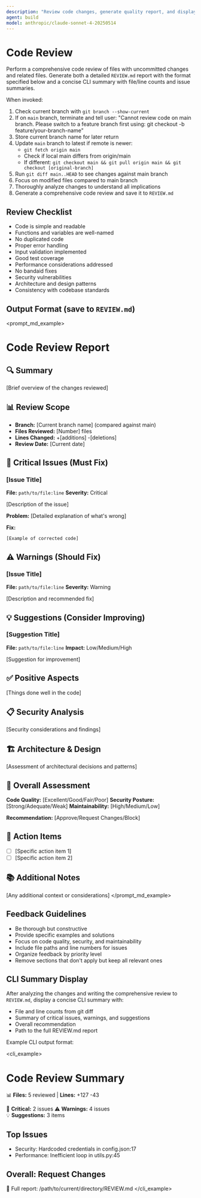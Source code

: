 ```yaml
---
description: "Review code changes, generate quality report, and display CLI summary"
agent: build
model: anthropic/claude-sonnet-4-20250514
---
```


# Code Review

Perform a comprehensive code review of files with uncommitted changes and related files. Generate both a detailed `REVIEW.md` report with the format specified below and a concise CLI summary with file/line counts and issue summaries.

When invoked:
1. Check current branch with `git branch --show-current`
2. If on `main` branch, terminate and tell user: "Cannot review code on main branch. Please switch to a feature branch first using: git checkout -b feature/your-branch-name"
3. Store current branch name for later return
4. Update `main` branch to latest if remote is newer:
   - `git fetch origin main`
   - Check if local main differs from origin/main
   - If different: `git checkout main && git pull origin main && git checkout [original-branch]`
5. Run `git diff main..HEAD` to see changes against main branch
6. Focus on modified files compared to main branch
7. Thoroughly analyze changes to understand all implications
8. Generate a comprehensive code review and save it to `REVIEW.md`

## Review Checklist

- Code is simple and readable
- Functions and variables are well-named
- No duplicated code
- Proper error handling
- Input validation implemented
- Good test coverage
- Performance considerations addressed
- No bandaid fixes
- Security vulnerabilities
- Architecture and design patterns
- Consistency with codebase standards

## Output Format (save to `REVIEW.md`)

<prompt_md_example>
# Code Review Report

## 🔍 Summary

[Brief overview of the changes reviewed]

## 📊 Review Scope

- **Branch:** [Current branch name] (compared against main)
- **Files Reviewed:** [Number] files
- **Lines Changed:** +[additions] -[deletions] 
- **Review Date:** [Current date]

## 🚨 Critical Issues (Must Fix)

### [Issue Title]
**File:** `path/to/file:line`
**Severity:** Critical

[Description of the issue]

**Problem:**
[Detailed explanation of what's wrong]

**Fix:**
```language
[Example of corrected code]
```

## ⚠️ Warnings (Should Fix)

### [Issue Title]
**File:** `path/to/file:line`
**Severity:** Warning

[Description and recommended fix]

## 💡 Suggestions (Consider Improving)

### [Suggestion Title]
**File:** `path/to/file:line`
**Impact:** Low/Medium/High

[Suggestion for improvement]

## ✅ Positive Aspects

[Things done well in the code]

## 📋 Security Analysis

[Security considerations and findings]

## 🏗️ Architecture & Design

[Assessment of architectural decisions and patterns]

## 🎯 Overall Assessment

**Code Quality:** [Excellent/Good/Fair/Poor]
**Security Posture:** [Strong/Adequate/Weak]
**Maintainability:** [High/Medium/Low]

**Recommendation:** [Approve/Request Changes/Block]

## 📝 Action Items

- [ ] [Specific action item 1]
- [ ] [Specific action item 2]

## 📚 Additional Notes

[Any additional context or considerations]
</prompt_md_example>

## Feedback Guidelines

- Be thorough but constructive
- Provide specific examples and solutions
- Focus on code quality, security, and maintainability
- Include file paths and line numbers for issues
- Organize feedback by priority level
- Remove sections that don't apply but keep all relevant ones

## CLI Summary Display

After analyzing the changes and writing the comprehensive review to `REVIEW.md`, display a concise CLI summary with:
- File and line counts from git diff
- Summary of critical issues, warnings, and suggestions
- Overall recommendation
- Path to the full REVIEW.md report

Example CLI output format:

<cli_example>
# Code Review Summary

📊 **Files:** 5 reviewed | **Lines:** +127 -43

🚨 **Critical:** 2 issues
⚠️ **Warnings:** 4 issues  
💡 **Suggestions:** 3 items

## Top Issues
- Security: Hardcoded credentials in config.json:17
- Performance: Inefficient loop in utils.py:45

## Overall: Request Changes

📄 Full report: /path/to/current/directory/REVIEW.md
</cli_example>